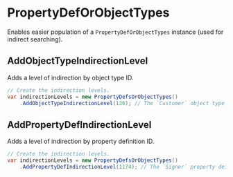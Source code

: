 ﻿# PropertyDefOrObjectTypes

Enables easier population of a `PropertyDefOrObjectTypes` instance (used for indirect searching).

## AddObjectTypeIndirectionLevel

Adds a level of indirection by object type ID.

```csharp
// Create the indirection levels.
var indirectionLevels = new PropertyDefsOrObjectTypes()
    .AddObjectTypeIndirectionLevel(136); // The `Customer` object type Id
```

## AddPropertyDefIndirectionLevel

Adds a level of indirection by property definition ID.

```csharp
// Create the indirection levels.
var indirectionLevels = new PropertyDefsOrObjectTypes()
    .AddPropertyDefIndirectionLevel(1174); // The `Signer` property definition
```